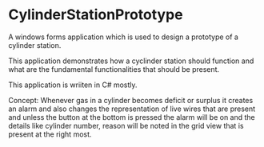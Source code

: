 # CylinderStationPrototype
A windows forms application which is used to design a prototype of a cylinder station.

This application demonstrates how a cyclinder station should function and what are the fundamental functionalities that should be present.

This application is wriiten in C# mostly.

Concept: Whenever gas in a cylinder becomes deficit or surplus it creates an alarm and also changes the representation of live wires that are present 
and unless the button at the bottom is pressed the alarm will be on and the details like cylinder number, reason will be noted
in the grid view that is present at the right most.
